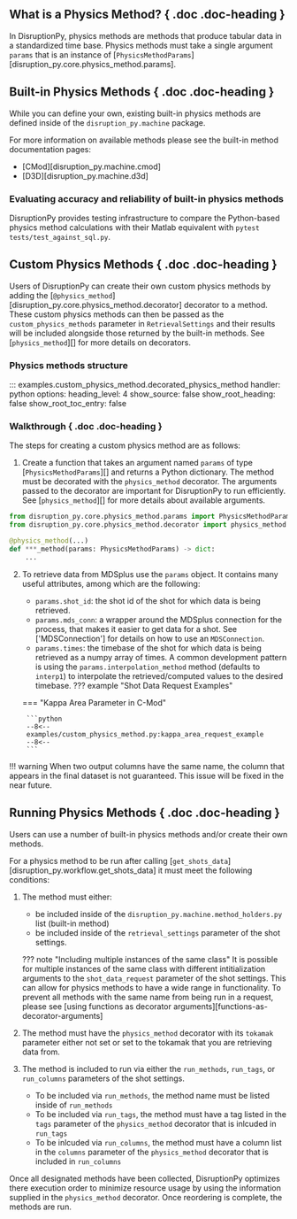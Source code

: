 ## What is a Physics Method? { .doc .doc-heading }
In DisruptionPy, physics methods are methods that produce tabular data in a standardized time base. Physics methods must take a single argument `params` that is an instance of [`PhysicsMethodParams`][disruption_py.core.physics_method.params].

## Built-in Physics Methods { .doc .doc-heading }
While you can define your own, existing built-in physics methods are defined inside of the `disruption_py.machine` package.

For more information on available methods please see the built-in method documentation pages:

- [CMod][disruption_py.machine.cmod]
- [D3D][disruption_py.machine.d3d]

### Evaluating accuracy and reliability of built-in physics methods
DisruptionPy provides testing infrastructure to compare the Python-based physics method calculations with their Matlab equivalent with `pytest tests/test_against_sql.py`. 

## Custom Physics Methods { .doc .doc-heading }
Users of DisruptionPy can create their own custom physics methods by adding the [`@physics_method`][disruption_py.core.physics_method.decorator] decorator to a method. These custom physics methods can then be passed as the `custom_physics_methods` parameter in `RetrievalSettings` and their results will be included alongside those returned by the built-in methods. See [`physics_method`][] for more details on decorators.

### Physics methods structure

::: examples.custom_physics_method.decorated_physics_method
    handler: python
	options:
	  heading_level: 4
	  show_source: false
	  show_root_heading: false
	  show_root_toc_entry: false

### Walkthrough { .doc .doc-heading }
The steps for creating a custom physics method are as follows:

1. Create a function that takes an argument named `params` of type [`PhysicsMethodParams`][] and returns a Python dictionary. The method must be decorated with the `physics_method` decorator. The arguments passed to the decorator are important for DisruptionPy to run efficiently. See [`physics_method`][] for more details about available arguments.
```python
from disruption_py.core.physics_method.params import PhysicsMethodParams
from disruption_py.core.physics_method.decorator import physics_method

@physics_method(...)
def ***_method(params: PhysicsMethodParams) -> dict:
	...
```

2. To retrieve data from MDSplus use the `params` object. It contains many useful attributes, among which are the following:
    - `params.shot_id`: the shot id of the shot for which data is being retrieved.
	- `params.mds_conn`: a wrapper around the MDSplus connection for the process, that makes it easier to get data for a shot. See ['MDSConnection'] for details on how to use an `MDSConnection`.
    - `params.times`: the timebase of the shot for which data is being retrieved as a numpy array of times. A common development pattern is using the `params.interpolation_method` method (defaults to `interp1`) to interpolate the retrieved/computed values to the desired timebase.
??? example "Shot Data Request Examples"

    === "Kappa Area Parameter in C-Mod"

        ```python
        --8<--
		examples/custom_physics_method.py:kappa_area_request_example
        --8<--
        ```

!!! warning
	When two output columns have the same name, the column that appears in the final dataset is not guaranteed. This issue will be fixed in the near future.

## Running Physics Methods { .doc .doc-heading }
Users can use a number of built-in physics methods and/or create their own methods.

For a physics method to be run after calling [`get_shots_data`][disruption_py.workflow.get_shots_data] it must meet the following conditions:

1. The method must either:
	- be included inside of the `disruption_py.machine.method_holders.py` list (built-in method)
	- be included inside of the `retrieval_settings` parameter of the shot settings.

	??? note "Including multiple instances of the same class"
		It is possible for multiple instances of the same class with different intitialization arguments to the `shot_data_request` parameter of the shot settings. This can allow for physics methods to have a wide range in functionality. To prevent all methods with the same name from being run in a request, please see [using functions as decorator arguments][functions-as-decorator-arguments]

2. The method must have the `physics_method` decorator with its `tokamak` parameter either not set or set to the tokamak that you are retrieving data from.

3. The method is included to run via either the `run_methods`, `run_tags`, or `run_columns` parameters of the shot settings.
    - To be included via `run_methods`, the method name must be listed inside of `run_methods`
	- To be included via `run_tags`, the method must have a tag listed in the `tags` parameter of the `physics_method` decorator that is inlcuded in `run_tags`
	- To be inlcuded via `run_columns`, the method must have a column list in the `columns` parameter of the `physics_method` decorator that is included in `run_columns`


Once all designated methods have been collected, DisruptionPy optimizes there execution order to minimize resource usage by using the information supplied in the `physics_method` decorator. Once reordering is complete, the methods are run.